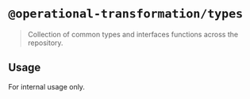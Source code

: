 # `@operational-transformation/types`

> Collection of common types and interfaces functions across the repository.

## Usage

For internal usage only.
